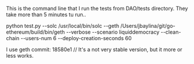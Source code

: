 This is the command line that I run the tests from DAO/tests directory. They take more than 5 minutes tu run..

python test.py --solc /usr/local/bin/solc --geth /Users/jbaylina/git/go-ethereum/build/bin/geth --verbose  --scenario liquiddemocracy --clean-chain --users-num 6 --deploy-creation-seconds 60

I use geth commit: 18580e1  // It's a not very stable version, but it more or less works.

